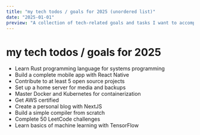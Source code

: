 ```yaml
---
title: "my tech todos / goals for 2025 (unordered list)"
date: "2025-01-01"
preview: "A collection of tech-related goals and tasks I want to accomplish in 2025..."
---
```


# my tech todos / goals for 2025

- Learn Rust programming language for systems programming
- Build a complete mobile app with React Native
- Contribute to at least 5 open source projects
- Set up a home server for media and backups
- Master Docker and Kubernetes for containerization
- Get AWS certified
- Create a personal blog with NextJS
- Build a simple compiler from scratch
- Complete 50 LeetCode challenges
- Learn basics of machine learning with TensorFlow 